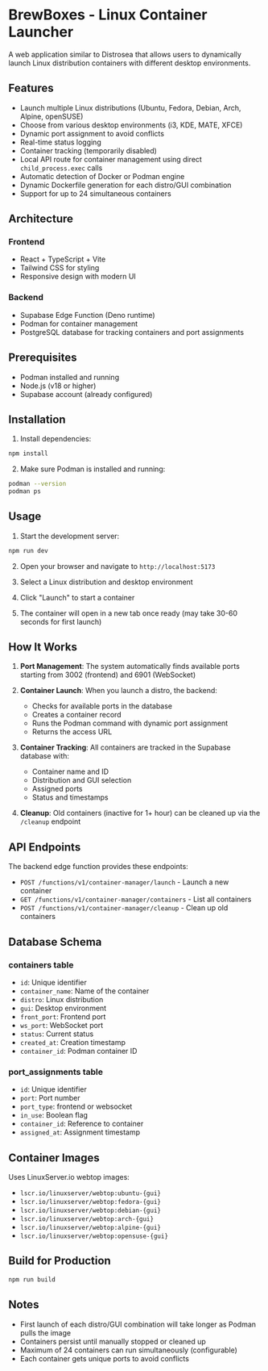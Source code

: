 # BrewBoxes - Linux Container Launcher

A web application similar to Distrosea that allows users to dynamically launch Linux distribution containers with different desktop environments.

## Features

- Launch multiple Linux distributions (Ubuntu, Fedora, Debian, Arch, Alpine, openSUSE)
- Choose from various desktop environments (i3, KDE, MATE, XFCE)
- Dynamic port assignment to avoid conflicts
- Real-time status logging
- Container tracking (temporarily disabled)
- Local API route for container management using direct `child_process.exec` calls
- Automatic detection of Docker or Podman engine
- Dynamic Dockerfile generation for each distro/GUI combination
- Support for up to 24 simultaneous containers

## Architecture

### Frontend
- React + TypeScript + Vite
- Tailwind CSS for styling
- Responsive design with modern UI

### Backend
- Supabase Edge Function (Deno runtime)
- Podman for container management
- PostgreSQL database for tracking containers and port assignments

## Prerequisites

- Podman installed and running
- Node.js (v18 or higher)
- Supabase account (already configured)

## Installation

1. Install dependencies:
```bash
npm install
```

2. Make sure Podman is installed and running:
```bash
podman --version
podman ps
```

## Usage

1. Start the development server:
```bash
npm run dev
```

2. Open your browser and navigate to `http://localhost:5173`

3. Select a Linux distribution and desktop environment

4. Click "Launch" to start a container

5. The container will open in a new tab once ready (may take 30-60 seconds for first launch)

## How It Works

1. **Port Management**: The system automatically finds available ports starting from 3002 (frontend) and 6901 (WebSocket)

2. **Container Launch**: When you launch a distro, the backend:
   - Checks for available ports in the database
   - Creates a container record
   - Runs the Podman command with dynamic port assignment
   - Returns the access URL

3. **Container Tracking**: All containers are tracked in the Supabase database with:
   - Container name and ID
   - Distribution and GUI selection
   - Assigned ports
   - Status and timestamps

4. **Cleanup**: Old containers (inactive for 1+ hour) can be cleaned up via the `/cleanup` endpoint

## API Endpoints

The backend edge function provides these endpoints:

- `POST /functions/v1/container-manager/launch` - Launch a new container
- `GET /functions/v1/container-manager/containers` - List all containers
- `POST /functions/v1/container-manager/cleanup` - Clean up old containers

## Database Schema

### containers table
- `id`: Unique identifier
- `container_name`: Name of the container
- `distro`: Linux distribution
- `gui`: Desktop environment
- `front_port`: Frontend port
- `ws_port`: WebSocket port
- `status`: Current status
- `created_at`: Creation timestamp
- `container_id`: Podman container ID

### port_assignments table
- `id`: Unique identifier
- `port`: Port number
- `port_type`: frontend or websocket
- `in_use`: Boolean flag
- `container_id`: Reference to container
- `assigned_at`: Assignment timestamp

## Container Images

Uses LinuxServer.io webtop images:
- `lscr.io/linuxserver/webtop:ubuntu-{gui}`
- `lscr.io/linuxserver/webtop:fedora-{gui}`
- `lscr.io/linuxserver/webtop:debian-{gui}`
- `lscr.io/linuxserver/webtop:arch-{gui}`
- `lscr.io/linuxserver/webtop:alpine-{gui}`
- `lscr.io/linuxserver/webtop:opensuse-{gui}`

## Build for Production

```bash
npm run build
```

## Notes

- First launch of each distro/GUI combination will take longer as Podman pulls the image
- Containers persist until manually stopped or cleaned up
- Maximum of 24 containers can run simultaneously (configurable)
- Each container gets unique ports to avoid conflicts
